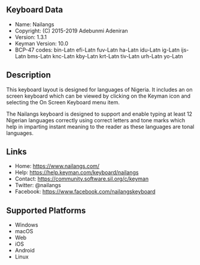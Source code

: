 Keyboard Data
-------------

* Name:           Nailangs
* Copyright:      (C) 2015-2019 Adebunmi Adeniran
* Version:        1.3.1
* Keyman Version: 10.0
* BCP-47 codes:   bin-Latn efi-Latn fuv-Latn ha-Latn idu-Latn ig-Latn ijs-Latn bms-Latn knc-Latn kby-Latn krt-Latn tiv-Latn urh-Latn yo-Latn

Description
-----------

This keyboard layout is designed for languages of Nigeria. It includes
an on screen keyboard which can be viewed by clicking on the Keyman icon
and selecting the On Screen Keyboard menu item.

The Nailangs keyboard is designed to support and enable typing at least 12
Nigerian languages correctly using correct letters and tone marks which
help in imparting instant meaning to the reader as these languages are
tonal languages.

Links
-----

 * Home:     https://www.nailangs.com/
 * Help:     https://help.keyman.com/keyboard/nailangs
 * Contact:  https://community.software.sil.org/c/keyman
 * Twitter:  @nailangs
 * Facebook: https://www.facebook.com/nailangskeyboard

Supported Platforms
-------------------

 * Windows
 * macOS
 * Web
 * iOS
 * Android
 * Linux
